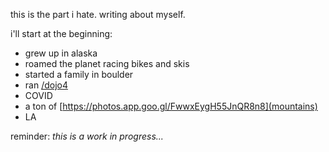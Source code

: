 this is the part i hate.  writing about myself.


i'll start at the beginning:

* grew up in alaska
* roamed the planet racing bikes and skis
* started a family in boulder
* ran [/dojo4](dojo4)
* COVID
* a ton of [https://photos.app.goo.gl/FwwxEygH55JnQR8n8](mountains)
* LA

reminder: _this is a work in progress..._
